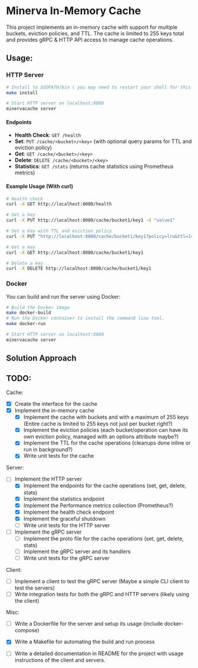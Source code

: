 # Minerva In-Memory Cache

This project implements an in-memory cache with support for multiple buckets, eviction policies, and TTL. 
The cache is limited to 255 keys total and provides gRPC & HTTP API access to manage cache operations.

## Usage:

### HTTP Server
```bash
# Install to $GOPATH/bin ( you may need to restart your shell for this to take effect)
make install

# Start HTTP server on localhost:8080
minervacache server
```

#### Endpoints
- **Health Check**: `GET /health`
- **Set**: `PUT /cache/<bucket>/<key>` (with optional query params for TTL and eviction policy)
- **Get**: `GET /cache/<bucket>/<key>`
- **Delete**: `DELETE /cache/<bucket>/<key>`
- **Statistics**: `GET /stats` (returns cache statistics using Prometheus metrics)

#### Example Usage (With curl)
```bash
# Health check
curl -X GET http://localhost:8080/health

# Set a key
curl -X PUT http://localhost:8080/cache/bucket1/key1 -d "value1"

# Set a key with TTL and eviction policy
curl -X PUT "http://localhost:8080/cache/bucket1/key1?policy=lru&ttl=1s" -d "value1"

# Get a key
curl -X GET http://localhost:8080/cache/bucket1/key1

# Delete a key
curl -X DELETE http://localhost:8080/cache/bucket1/key1
```

### Docker
You can build and run the server using Docker:
```bash
# Build the Docker image
make docker-build
# Run the Docker container to install the command line tool.
make docker-run

# Start HTTP server on localhost:8080
minervacache server
```

## Solution Approach


## TODO:
Cache:
- [x] Create the interface for the cache
- [x] Implement the in-memory cache
    - [x] Implement the cache with buckets and with a maximum of 255 keys (Entire cache is limited to 255 keys not just per bucket right?)
    - [x] Implement the eviction policies (each bucket/operation can have its own eviction policy, managed with an options attribute maybe?)
    - [x] Implement the TTL for the cache operations (cleanups done inline or run in background?)
    - [x] Write unit tests for the cache

Server:
- [ ] Implement the HTTP server
    - [x] Implement the endpoints for the cache operations (set, get, delete, stats)
    - [x] Implement the statistics endpoint
    - [x] Implement the Performance metrics collection (Prometheus?)
    - [x] Implement the health check endpoint
    - [x] Implement the graceful shutdown
    - [ ] Write unit tests for the HTTP server
- [ ] Implement the gRPC server
  - [ ] Implement the proto file for the cache operations (set, get, delete, stats)
  - [ ] Implement the gRPC server and its handlers
  - [ ] Write unit tests for the gRPC server

Client:
- [ ] Implement a client to test the gRPC server (Maybe a simple CLI client to test the servers)
- [ ] Write integration tests for both the gRPC and HTTP servers (likely using the client)

Misc:
- [ ] Write a Dockerfile for the server and setup its usage (include docker-compose)
- [x] Write a Makefile for automating the build and run process
- [ ] Write a detailed documentation in README for the project with usage instructions of the client and servers.

